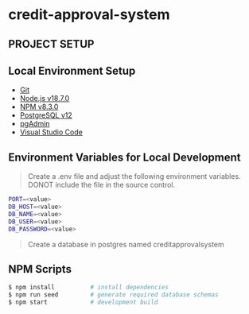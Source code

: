 # credit-approval-system

## PROJECT SETUP

## Local Environment Setup

- [Git](https://git-scm.com/)
- [Node.js v18.7.0](https://nodejs.org/en/)
- [NPM v8.3.0](https://www.npmjs.com/)
- [PostgreSQL v12](https://www.enterprisedb.com/downloads/postgres-postgresql-downloads)
- [pgAdmin](https://www.pgadmin.org/)
- [Visual Studio Code](https://code.visualstudio.com/)

## Environment Variables for Local Development

> Create a .env file and adjust the following environment variables. DONOT include the file in the source control.

```bash
PORT=<value>
DB_HOST=<value>
DB_NAME=<value>
DB_USER=<value>
DB_PASSWORD=<value>
```

> Create a database in postgres named creditapprovalsystem

## NPM Scripts

```bash
$ npm install          # install dependencies
$ npm run seed         # generate required database schemas
$ npm start            # development build
```
